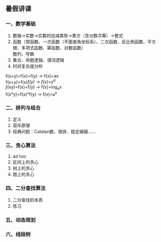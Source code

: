 ## 暑假讲课
### 一、数学基础
1. 数轴→实数→实数的加减乘除→乘方（含分数次幂）→整式
2. 函数（常函数、一次函数（平面直角坐标系）、二次函数、反比例函数、平方根、多项式函数、幂函数、对数函数）  
   数列、导数  
3. 集合、命题逻辑、谓词逻辑
4. 时间复杂度分析  

f(x+y)=f(x)+f(y) -> f(x)=ax  
f(x+y)=f(x)*f(y) -> f(x)=x<sup>a</sup>  
f(x*y)=f(x)+f(y) -> f(x)=log<sub>a</sub>x  
f(x*y)=f(x)*f(y) -> f(x)=a<sup>x</sup>

### 二、排列与组合
1. 定义
2. 容斥原理
3. 经典问题：Catalan数、错排、稳定婚姻……

### 三、贪心算法
1. ad hoc
2. 区间上的贪心
3. 树上的贪心
4. 图上的贪心

### 四、二分查找算法
1. 二分查找的本质
2. 练习

### 五、动态规划

### 六、线段树
